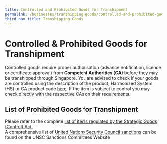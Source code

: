 ```yaml
---
title: Controlled and Prohibited Goods for Transhipment
permalink: /businesses/transhipping-goods/controlled-and-prohibited-goods-for-transhipment
third_nav_title: Transhipping Goods
---
```


# Controlled & Prohibited Goods for Transhipment

Controlled goods require proper authorisation (advance notification, licence or certificate approval) from  **Competent Authorities (CA)**  before they may be transhipped through Singapore. You are advised to check if your goods are controlled using the description of the product, Harmonized System (HS) or CA product code  [here](https://www.tradenet.gov.sg/tradenet/portlets/search/searchHSCA/searchInitHSCA.do). If the item is subject to control you may check directly with the respective  [CAs](https://www.customs.gov.sg/-/media/cus/files/about-us/annexes-and-appendices/annex-e---ca-helpdesk-lists.pdf)  on their requirements.

## List of Prohibited Goods for Transhipment

Please refer to the complete [list of items regulated by the Strategic Goods (Control) Act.](https://singapore-customs-staging.netlify.app/businesses/strategic-goods-control/strategic-goods-control-list)  
A comprehensive list of [United Nations Security Council sanctions](https://singapore-customs-staging.netlify.app/businesses/united-nations-security-council-sanctions/) can be found on the UNSC Sanctions Committees Website

